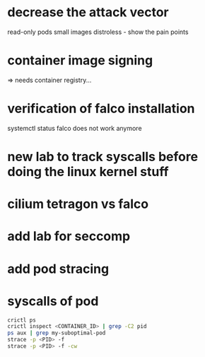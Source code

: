 # decrease the attack vector

read-only pods
small images
distroless - show the pain points

# container image signing

=> needs container registry...

# verification of falco installation

systemctl status falco does not work anymore

# new lab to track syscalls before doing the linux kernel stuff

# cilium tetragon vs falco

# add lab for seccomp

# add pod stracing

# syscalls of pod

```bash
crictl ps
crictl inspect <CONTAINER_ID> | grep -C2 pid
ps aux | grep my-suboptimal-pod
strace -p <PID> -f
strace -p <PID> -f -cw
```
